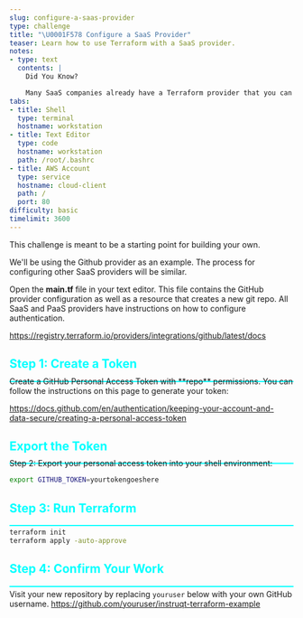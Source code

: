 ```yaml
---
slug: configure-a-saas-provider
type: challenge
title: "\U0001F578️ Configure a SaaS Provider"
teaser: Learn how to use Terraform with a SaaS provider.
notes:
- type: text
  contents: |
    Did You Know?

    Many SaaS companies already have a Terraform provider that you can use. 
tabs:
- title: Shell
  type: terminal
  hostname: workstation
- title: Text Editor
  type: code
  hostname: workstation
  path: /root/.bashrc
- title: AWS Account
  type: service
  hostname: cloud-client
  path: /
  port: 80
difficulty: basic
timelimit: 3600
---
```

<style type="text/css" rel="stylesheet">
hr.cyan { background-color: cyan; color: cyan; height: 2px; margin-bottom: -10px; }
h2.cyan { color: cyan; }
</style>This challenge is meant to be a starting point for building your own.

We'll be using the Github provider as an example. The process for configuring other SaaS providers will be similar.

Open the **main.tf** file in your text editor. This file contains the GitHub provider configuration as well as a resource that creates a new git repo. All SaaS and PaaS providers have instructions on how to configure authentication.

https://registry.terraform.io/providers/integrations/github/latest/docs

<h2 class="cyan">Step 1: Create a Token</h2>
<hr class="cyan">
Create a GitHub Personal Access Token with **repo** permissions. You can follow the instructions on this page to generate your token:

https://docs.github.com/en/authentication/keeping-your-account-and-data-secure/creating-a-personal-access-token

<h2 class="cyan">Export the Token</h2>
<hr class="cyan">
Step 2: Export your personal access token into your shell environment:

```bash
export GITHUB_TOKEN=yourtokengoeshere
```

<h2 class="cyan">Step 3: Run Terraform</h2>
<hr class="cyan">

```bash
terraform init
terraform apply -auto-approve
```

<h2 class="cyan">Step 4: Confirm Your Work</h2>
<hr class="cyan">

Visit your new repository by replacing `youruser` below with your own GitHub username.
https://github.com/youruser/instruqt-terraform-example